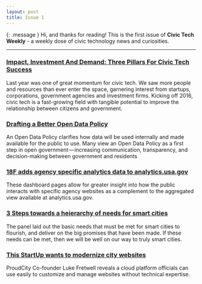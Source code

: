 ```yaml
---
layout: post
title: Issue 1
---
```

{: .message }
Hi, and thanks for reading! This is the first issue of **Civic Tech Weekly** - a weekly dose of civic technology news and curiosities.

---

### [Impact, Investment And Demand: Three Pillars For Civic Tech Success](http://techcrunch.com/2016/02/07/impact-investment-and-demand-three-pillars-for-civic-tech-success/)
Last year was one of great momentum for civic tech. We saw more people and resources than ever enter the space, garnering interest from startups, corporations, government agencies and investment firms. Kicking off 2016, civic tech is a fast-growing field with tangible potential to improve the relationship between citizens and government.

### [Drafting a Better Open Data Policy](https://medium.com/@aschrock/drafting-a-better-open-data-policy-191385f79e46#.lkyq84spl)
An Open Data Policy clarifies how data will be used internally and made available for the public to use. Many view an Open Data Policy as a first step in open government — increasing communication, transparency, and decision-making between government and residents

### [18F adds agency specific analytics data to analytics.usa.gov](https://18f.gsa.gov/2016/02/18/analytics.usa.gov-agency-specific-dashboards/)
These dashboard pages allow for greater insight into how the public interacts with specific agency websites as a complement to the aggregated view available at analytics.usa.gov. 

### [3 Steps towards a heierarchy of needs for smart cities](http://www.computerweekly.com/feature/Three-steps-towards-a-hierarchy-of-needs-for-smart-cities)
The panel laid out the basic needs that must be met for smart cities to flourish, and deliver on the big promises that have been made. If these needs can be met, then we will be well on our way to truly smart cities.


### [This StartUp wants to modernize city websites](http://www.govtech.com/Startup-Looks-to-Modernize-City-Websites.html) 
ProudCity Co-founder Luke Fretwell reveals a cloud platform officials can use easily to customize and manage websites without technical expertise.


